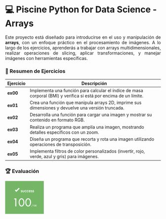 # 💻 Piscine Python for Data Science - Arrays

<p align="justify">
Este proyecto está diseñado para introducirse en el uso y manipulación de <strong>arrays</strong>, con un enfoque práctico en el procesamiento de imágenes. A lo largo de los ejercicios, aprenderás a trabajar con arrays multidimensionales, realizar operaciones de slicing, aplicar transformaciones, y manejar imágenes con herramientas específicas.
</p>

### 🧩 Resumen de Ejercicios

| **Ejercicio** | **Descripción**                                                                                         |
|---------------|---------------------------------------------------------------------------------------------------------|
| **ex00**        | Implementa una función para calcular el índice de masa corporal (BMI) y verifica si está por encima de un límite. |
| **ex01**        | Crea una función que manipula arrays 2D, imprime sus dimensiones y devuelve una versión truncada.         |
| **ex02**        | Desarrolla una función para cargar una imagen y mostrar su contenido en formato RGB.                     |
| **ex03**        | Realiza un programa que amplía una imagen, mostrando detalles específicos con un zoom.                   |
| **ex04**        | Diseña un programa que recorta y rota una imagen utilizando operaciones de transposición.                |
| **ex05**        | Implementa filtros de color personalizados (invertir, rojo, verde, azul y gris) para imágenes.           |

### 🏆 Evaluación

<p align="left">
  <img src="https://github.com/svarelavila/svarelavila/blob/main/imagenes/ok_100.png" alt="logo" width="125"/>
</p>
